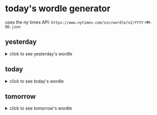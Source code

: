 # today's wordle generator

uses the ny times API: `https://www.nytimes.com/svc/wordle/v2/YYYY-MM-DD.json`

## yesterday

<details>
    <summary>click to see yesterday's wordle</summary>

    crypt

</details>

## today

<details>
    <summary>click to see today's wordle</summary>

    endow

</details>

## tomorrow

<details>
    <summary>click to see tomorrow's wordle</summary>

    shove

</details>
